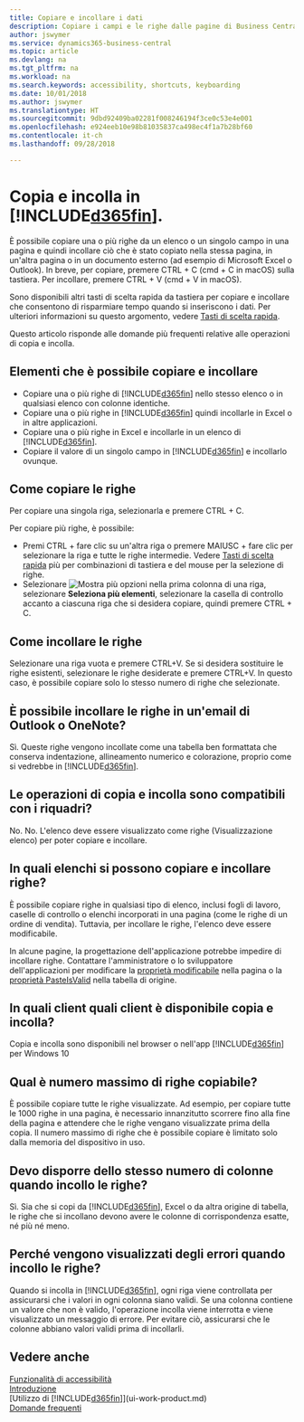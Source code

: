 ```yaml
---
title: Copiare e incollare i dati
description: Copiare i campi e le righe dalle pagine di Business Central e incollarli in un'altra posizione.
author: jswymer
ms.service: dynamics365-business-central
ms.topic: article
ms.devlang: na
ms.tgt_pltfrm: na
ms.workload: na
ms.search.keywords: accessibility, shortcuts, keyboarding
ms.date: 10/01/2018
ms.author: jswymer
ms.translationtype: HT
ms.sourcegitcommit: 9dbd92409ba02281f008246194f3ce0c53e4e001
ms.openlocfilehash: e924eeb10e98b81035837ca498ec4f1a7b28bf60
ms.contentlocale: it-ch
ms.lasthandoff: 09/28/2018

---
```


# <a name="copying-and-pasting-in-included365finincludesd365finmdmd"></a>Copia e incolla in [!INCLUDE[d365fin](includes/d365fin_md.md)].
È possibile copiare una o più righe da un elenco o un singolo campo in una pagina e quindi incollare ciò che è stato copiato nella stessa pagina, in un'altra pagina o in un documento esterno (ad esempio di Microsoft Excel o Outlook). In breve, per copiare, premere CTRL + C (cmd + C in macOS) sulla tastiera. Per incollare, premere CTRL + V (cmd + V in macOS).

Sono disponibili altri tasti di scelta rapida da tastiera per copiare e incollare che consentono di risparmiare tempo quando si inseriscono i dati. Per ulteriori informazioni su questo argomento, vedere [Tasti di scelta rapida](keyboard-shortcuts.md#CopyRows).

Questo articolo risponde alle domande più frequenti relative alle operazioni di copia e incolla.  

## <a name="what-can-i-copy-and-paste"></a>Elementi che è possibile copiare e incollare
-   Copiare una o più righe di [!INCLUDE[d365fin](includes/d365fin_md.md)] nello stesso elenco o in qualsiasi elenco con colonne identiche.
-   Copiare una o più righe in [!INCLUDE[d365fin](includes/d365fin_md.md)] quindi incollarle in Excel o in altre applicazioni.
-   Copiare una o più righe in Excel e incollarle in un elenco di [!INCLUDE[d365fin](includes/d365fin_md.md)].
-   Copiare il valore di un singolo campo in [!INCLUDE[d365fin](includes/d365fin_md.md)] e incollarlo ovunque.

## <a name="how-do-i-copy-rows"></a>Come copiare le righe
Per copiare una singola riga, selezionarla e premere CTRL + C.

Per copiare più righe, è possibile:
-   Premi CTRL + fare clic su un'altra riga o premere MAIUSC + fare clic per selezionare la riga e tutte le righe intermedie. Vedere [Tasti di scelta rapida](keyboard-shortcuts.md#CopyRows) più per combinazioni di tastiera e del mouse per la selezione di righe.
-   Selezionare ![Mostra più opzioni](media/show-more-options-icon.png "Icona Mostra più opzioni") nella prima colonna di una riga, selezionare **Seleziona più elementi**, selezionare la casella di controllo accanto a ciascuna riga che si desidera copiare, quindi premere CTRL + C.

## <a name="how-do-i-paste-rows"></a>Come incollare le righe
Selezionare una riga vuota e premere CTRL+V. Se si desidera sostituire le righe esistenti, selezionare le righe desiderate e premere CTRL+V. In questo caso, è possibile copiare solo lo stesso numero di righe che selezionate.

<!-- Rows are pasted directly where your cursor is located. If you paste into an empty line, any existing subsequent lines will be moved after the pasted lines. If you paste into an existing line or lines, this will be overwritten.-->

## <a name="can-i-paste-rows-into-an-outlook-email-or-onenote"></a>È possibile incollare le righe in un'email di Outlook o OneNote?
Sì. Queste righe vengono incollate come una tabella ben formattata che conserva indentazione, allineamento numerico e colorazione, proprio come si vedrebbe in [!INCLUDE[d365fin](includes/d365fin_md.md)].

## <a name="does-copy-and-paste-work-with-tiles"></a>Le operazioni di copia e incolla sono compatibili con i riquadri?
No. No. L'elenco deve essere visualizzato come righe (Visualizzazione elenco) per poter copiare e incollare.

## <a name="in-which-lists-can-i-copy-and-paste-rows"></a>In quali elenchi si possono copiare e incollare righe?
È possibile copiare righe in qualsiasi tipo di elenco, inclusi fogli di lavoro, caselle di controllo o elenchi incorporati in una pagina (come le righe di un ordine di vendita). Tuttavia, per incollare le righe, l'elenco deve essere modificabile.

In alcune pagine, la progettazione dell'applicazione potrebbe impedire di incollare righe. Contattare l'amministratore o lo sviluppatore dell'applicazioni per modificare la [proprietà modificabile](https://docs.microsoft.com/en-us/dynamics365/business-central/dev-itpro/developer/properties/devenv-editable-property) nella pagina o la [proprietà PasteIsValid](https://docs.microsoft.com/en-us/dynamics365/business-central/dev-itpro/developer/properties/devenv-pasteisvalid-property) nella tabella di origine.

## <a name="on-which-clients-is-copy-and-paste-available"></a>In quali client quali client è disponibile copia e incolla?
Copia e incolla sono disponibili nel browser o nell'app [!INCLUDE[d365fin](includes/d365fin_md.md)] per Windows 10

## <a name="what-is-the-maximum-number-of-rows-that-can-be-copied"></a>Qual è numero massimo di righe copiabile?
È possibile copiare tutte le righe visualizzate. Ad esempio, per copiare tutte le 1000 righe in una pagina, è necessario innanzitutto scorrere fino alla fine della pagina e attendere che le righe vengano visualizzate prima della copia. Il numero massimo di righe che è possibile copiare è limitato solo dalla memoria del dispositivo in uso.

## <a name="must-i-have-the-exact-same-number-of-columns-when-pasting-rows"></a>Devo disporre dello stesso numero di colonne quando incollo le righe?
Sì. Sia che si copi da [!INCLUDE[d365fin](includes/d365fin_md.md)], Excel o da altra origine di tabella, le righe che si incollano devono avere le colonne di corrispondenza esatte, né più né meno.

## <a name="why-do-i-get-errors-when-pasting-rows"></a>Perché vengono visualizzati degli errori quando incollo le righe? 
Quando si incolla in [!INCLUDE[d365fin](includes/d365fin_md.md)], ogni riga viene controllata per assicurarsi che i valori in ogni colonna siano validi. Se una colonna contiene un valore che non è valido, l'operazione incolla viene interrotta e viene visualizzato un messaggio di errore. Per evitare ciò, assicurarsi che le colonne abbiano valori validi prima di incollarli.


## <a name="see-also"></a>Vedere anche
[Funzionalità di accessibilità](ui-accessibility.md)  
[Introduzione](product-get-started.md)  
[Utilizzo di [!INCLUDE[d365fin](includes/d365fin_md.md)]](ui-work-product.md)  
[Domande frequenti](across-faq.md)  

